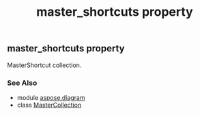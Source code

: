 ﻿---
title: master_shortcuts property
second_title: Aspose.Diagram for Python via .NET API References
description: 
type: docs
weight: 120
url: /python-net/aspose.diagram/mastercollection/master_shortcuts/
is_root: false
---

## master_shortcuts property


MasterShortcut collection.

### See Also
* module [aspose.diagram](../../)
* class [MasterCollection](/diagram/python-net/aspose.diagram/mastercollection)
